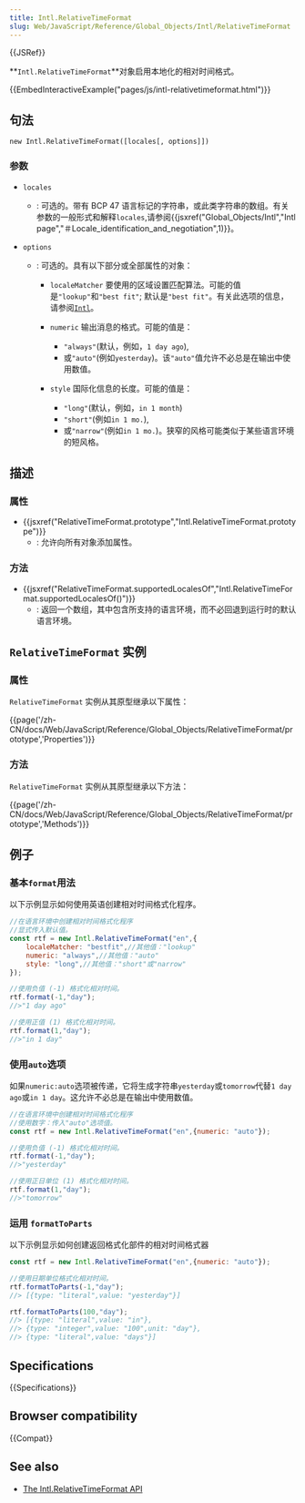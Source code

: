 ```yaml
---
title: Intl.RelativeTimeFormat
slug: Web/JavaScript/Reference/Global_Objects/Intl/RelativeTimeFormat
---
```

{{JSRef}}

**`Intl.RelativeTimeFormat`**对象启用本地化的相对时间格式。

{{EmbedInteractiveExample("pages/js/intl-relativetimeformat.html")}}

## 句法

```plain
new Intl.RelativeTimeFormat([locales[, options]])
```

### 参数

- `locales`
  - : 可选的。带有 BCP 47 语言标记的字符串，或此类字符串的数组。有关参数的一般形式和解释`locales`,请参阅{{jsxref("Global_Objects/Intl","Intl page","＃Locale_identification_and_negotiation",1)}}。
- `options`

  - : 可选的。具有以下部分或全部属性的对象：

    - `localeMatcher`
      要使用的区域设置匹配算法。可能的值是`"lookup"`和`"best fit"`; 默认是`"best fit"`。有关此选项的信息，请参阅[`Intl`](https://developer.mozilla.org/zh-CN/docs/Web/JavaScript/Reference/Global_Objects/Intl#Locale_negotiation)。
    - `numeric`
      输出消息的格式。可能的值是：

      - `"always"`(默认，例如，`1 day ago`),
      - 或`"auto"`(例如`yesterday`)。该`"auto"`值允许不必总是在输出中使用数值。

    - `style`
      国际化信息的长度。可能的值是：

      - `"long"`(默认，例如，`in 1 month`)
      - `"short"`(例如`in 1 mo.`),
      - 或`"narrow"`(例如`in 1 mo.`)。狭窄的风格可能类似于某些语言环境的短风格。

## 描述

### 属性

- {{jsxref("RelativeTimeFormat.prototype","Intl.RelativeTimeFormat.prototype")}}
  - : 允许向所有对象添加属性。

### 方法

- {{jsxref("RelativeTimeFormat.supportedLocalesOf","Intl.RelativeTimeFormat.supportedLocalesOf()")}}
  - : 返回一个数组，其中包含所支持的语言环境，而不必回退到运行时的默认语言环境。

## `RelativeTimeFormat` 实例

### 属性

`RelativeTimeFormat` 实例从其原型继承以下属性：

{{page('/zh-CN/docs/Web/JavaScript/Reference/Global_Objects/RelativeTimeFormat/prototype','Properties')}}

### 方法

`RelativeTimeFormat` 实例从其原型继承以下方法：

{{page('/zh-CN/docs/Web/JavaScript/Reference/Global_Objects/RelativeTimeFormat/prototype','Methods')}}

## 例子

### 基本`format`用法

以下示例显示如何使用英语创建相对时间格式化程序。

```js
//在语言环境中创建相对时间格式化程序
//显式传入默认值。
const rtf = new Intl.RelativeTimeFormat("en",{
    localeMatcher: "bestfit",//其他值："lookup"
    numeric: "always",//其他值："auto"
    style: "long",//其他值："short"或"narrow"
});

//使用负值 (-1) 格式化相对时间。
rtf.format(-1,"day");
//>"1 day ago"

//使用正值 (1) 格式化相对时间。
rtf.format(1,"day");
//>"in 1 day"
```

### 使用`auto`选项

如果`numeric:auto`选项被传递，它将生成字符串`yesterday`或`tomorrow`代替`1 day ago`或`in 1 day`。这允许不必总是在输出中使用数值。

```js
//在语言环境中创建相对时间格式化程序
//使用数字：传入"auto"选项值。
const rtf = new Intl.RelativeTimeFormat("en",{numeric: "auto"});

//使用负值 (-1) 格式化相对时间。
rtf.format(-1,"day");
//>"yesterday"

//使用正日单位 (1) 格式化相对时间。
rtf.format(1,"day");
//>"tomorrow"
```

### 运用 `formatToParts`

以下示例显示如何创建返回格式化部件的相对时间格式器

```js
const rtf = new Intl.RelativeTimeFormat("en",{numeric: "auto"});

//使用日期单位格式化相对时间。
rtf.formatToParts(-1,"day");
//> [{type: "literal",value: "yesterday"}]

rtf.formatToParts(100,"day");
//> [{type: "literal",value: "in"},
//> {type: "integer",value: "100",unit: "day"},
//> {type: "literal",value: "days"}]
```

## Specifications

{{Specifications}}

## Browser compatibility

{{Compat}}

## See also

- [The Intl.RelativeTimeFormat API](https://developers.google.com/web/updates/2018/10/intl-relativetimeformat)
